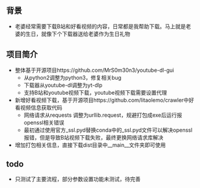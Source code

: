 ## 背景

- 老婆经常需要下载B站和好看视频的内容，日常都是我帮助下载。马上就是老婆的生日，就像下个下载器送给老婆作为生日礼物

## 项目简介

- 整体基于开源项目https://github.com/MrS0m30n3/youtube-dl-gui
  - 从python2调整为python3，修复相关bug
  - 下载器从youtube-dl调整为yt-dlp
  - 支持B站和youtube视频下载，youtube视频下载需要设置代理
- 新增好看视频下载，基于开源项目https://github.com/litaolemo/crawler中好看视频信息获取代码
  - 网络请求从requests 调整为urllib.request，规避打包成exe后运行报openssl相关错误
  - 最初通过使用官方_ssl.pyd替换conda中的_ssl.pyd文件可以解决openssl报错，但是导致B站视频下载失败，最终更换网络请求库解决
- 增加打包相关信息，直接下载dist目录中__main__文件夹即可使用

## todo

- 只测试了主要流程，部分参数设置功能未测试，待完善
